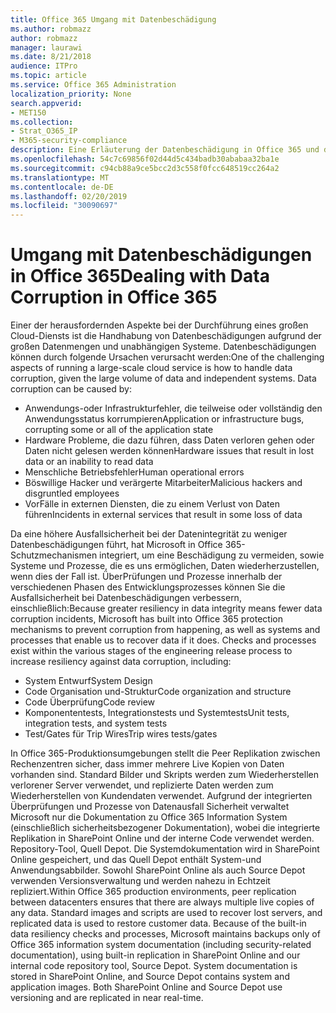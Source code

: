```yaml
---
title: Office 365 Umgang mit Datenbeschädigung
ms.author: robmazz
author: robmazz
manager: laurawi
ms.date: 8/21/2018
audience: ITPro
ms.topic: article
ms.service: Office 365 Administration
localization_priority: None
search.appverid:
- MET150
ms.collection:
- Strat_O365_IP
- M365-security-compliance
description: Eine Erläuterung der Datenbeschädigung in Office 365 und der Anstrengungen von Microsoft zur Vorbeugung und Wiederherstellung.
ms.openlocfilehash: 54c7c69856f02d44d5c434badb30ababaa32ba1e
ms.sourcegitcommit: c94cb88a9ce5bcc2d3c558f0fcc648519cc264a2
ms.translationtype: MT
ms.contentlocale: de-DE
ms.lasthandoff: 02/20/2019
ms.locfileid: "30090697"
---
```

# <a name="dealing-with-data-corruption-in-office-365"></a><span data-ttu-id="e0efb-103">Umgang mit Datenbeschädigungen in Office 365</span><span class="sxs-lookup"><span data-stu-id="e0efb-103">Dealing with Data Corruption in Office 365</span></span>

<span data-ttu-id="e0efb-p101">Einer der herausfordernden Aspekte bei der Durchführung eines großen Cloud-Diensts ist die Handhabung von Datenbeschädigungen aufgrund der großen Datenmengen und unabhängigen Systeme. Datenbeschädigungen können durch folgende Ursachen verursacht werden:</span><span class="sxs-lookup"><span data-stu-id="e0efb-p101">One of the challenging aspects of running a large-scale cloud service is how to handle data corruption, given the large volume of data and independent systems. Data corruption can be caused by:</span></span>
- <span data-ttu-id="e0efb-106">Anwendungs-oder Infrastrukturfehler, die teilweise oder vollständig den Anwendungsstatus korrumpieren</span><span class="sxs-lookup"><span data-stu-id="e0efb-106">Application or infrastructure bugs, corrupting some or all of the application state</span></span> 
- <span data-ttu-id="e0efb-107">Hardware Probleme, die dazu führen, dass Daten verloren gehen oder Daten nicht gelesen werden können</span><span class="sxs-lookup"><span data-stu-id="e0efb-107">Hardware issues that result in lost data or an inability to read data</span></span> 
- <span data-ttu-id="e0efb-108">Menschliche Betriebsfehler</span><span class="sxs-lookup"><span data-stu-id="e0efb-108">Human operational errors</span></span> 
- <span data-ttu-id="e0efb-109">Böswillige Hacker und verärgerte Mitarbeiter</span><span class="sxs-lookup"><span data-stu-id="e0efb-109">Malicious hackers and disgruntled employees</span></span> 
- <span data-ttu-id="e0efb-110">VorFälle in externen Diensten, die zu einem Verlust von Daten führen</span><span class="sxs-lookup"><span data-stu-id="e0efb-110">Incidents in external services that result in some loss of data</span></span> 

<span data-ttu-id="e0efb-p102">Da eine höhere Ausfallsicherheit bei der Datenintegrität zu weniger Datenbeschädigungen führt, hat Microsoft in Office 365-Schutzmechanismen integriert, um eine Beschädigung zu vermeiden, sowie Systeme und Prozesse, die es uns ermöglichen, Daten wiederherzustellen, wenn dies der Fall ist. ÜberPrüfungen und Prozesse innerhalb der verschiedenen Phasen des Entwicklungsprozesses können Sie die Ausfallsicherheit bei Datenbeschädigungen verbessern, einschließlich:</span><span class="sxs-lookup"><span data-stu-id="e0efb-p102">Because greater resiliency in data integrity means fewer data corruption incidents, Microsoft has built into Office 365 protection mechanisms to prevent corruption from happening, as well as systems and processes that enable us to recover data if it does. Checks and processes exist within the various stages of the engineering release process to increase resiliency against data corruption, including:</span></span>
- <span data-ttu-id="e0efb-113">System Entwurf</span><span class="sxs-lookup"><span data-stu-id="e0efb-113">System Design</span></span>
- <span data-ttu-id="e0efb-114">Code Organisation und-Struktur</span><span class="sxs-lookup"><span data-stu-id="e0efb-114">Code organization and structure</span></span> 
- <span data-ttu-id="e0efb-115">Code Überprüfung</span><span class="sxs-lookup"><span data-stu-id="e0efb-115">Code review</span></span> 
- <span data-ttu-id="e0efb-116">Komponententests, Integrationstests und Systemtests</span><span class="sxs-lookup"><span data-stu-id="e0efb-116">Unit tests, integration tests, and system tests</span></span>
- <span data-ttu-id="e0efb-117">Test/Gates für Trip Wires</span><span class="sxs-lookup"><span data-stu-id="e0efb-117">Trip wires tests/gates</span></span> 

<span data-ttu-id="e0efb-p103">In Office 365-Produktionsumgebungen stellt die Peer Replikation zwischen Rechenzentren sicher, dass immer mehrere Live Kopien von Daten vorhanden sind. Standard Bilder und Skripts werden zum Wiederherstellen verlorener Server verwendet, und replizierte Daten werden zum Wiederherstellen von Kundendaten verwendet. Aufgrund der integrierten Überprüfungen und Prozesse von Datenausfall Sicherheit verwaltet Microsoft nur die Dokumentation zu Office 365 Information System (einschließlich sicherheitsbezogener Dokumentation), wobei die integrierte Replikation in SharePoint Online und der interne Code verwendet werden. Repository-Tool, Quell Depot. Die Systemdokumentation wird in SharePoint Online gespeichert, und das Quell Depot enthält System-und Anwendungsabbilder. Sowohl SharePoint Online als auch Source Depot verwenden Versionsverwaltung und werden nahezu in Echtzeit repliziert.</span><span class="sxs-lookup"><span data-stu-id="e0efb-p103">Within Office 365 production environments, peer replication between datacenters ensures that there are always multiple live copies of any data. Standard images and scripts are used to recover lost servers, and replicated data is used to restore customer data. Because of the built-in data resiliency checks and processes, Microsoft maintains backups only of Office 365 information system documentation (including security-related documentation), using built-in replication in SharePoint Online and our internal code repository tool, Source Depot. System documentation is stored in SharePoint Online, and Source Depot contains system and application images. Both SharePoint Online and Source Depot use versioning and are replicated in near real-time.</span></span> 